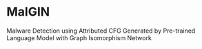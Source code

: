 # MalGIN
Malware Detection using Attributed CFG Generated by Pre-trained Language Model with Graph Isomorphism Network
